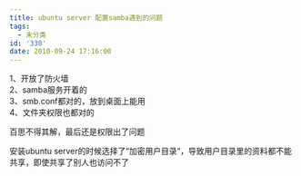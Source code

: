 ```yaml
---
title: ubuntu server 配置samba遇到的问题
tags:
  - 未分类
id: '330'
date: 2010-09-24 17:16:00
---
```


1、开放了防火墙  
2、samba服务开着的  
3、smb.conf都对的，放到桌面上能用  
4、文件夹权限也都对的  
  
百思不得其解，最后还是权限出了问题  
  
安装ubuntu server的时候选择了“加密用户目录“，导致用户目录里的资料都不能共享，即使共享了别人也访问不了